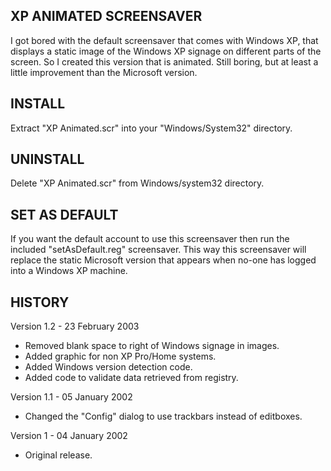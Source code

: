 XP ANIMATED SCREENSAVER
-----------------------
I got bored with the default screensaver that comes with Windows XP, that displays a static image of the Windows XP signage on different parts of the screen. So I created this  version that is animated.  Still boring, but at least a little improvement than the Microsoft version.

INSTALL
-------
Extract "XP Animated.scr" into your "Windows/System32"  directory.

UNINSTALL
---------
Delete "XP Animated.scr" from Windows/system32 directory.

SET AS DEFAULT
--------------
If you want the default account to use this screensaver then run the included "setAsDefault.reg" screensaver. This way this screensaver will replace the static Microsoft version that appears when no-one has logged into a Windows XP machine.

HISTORY
-------
Version 1.2 - 23 February 2003
- Removed blank space to right of Windows signage in images.
- Added graphic for non XP Pro/Home systems.
- Added Windows version detection code.
- Added code to validate data retrieved from registry.

Version 1.1 - 05 January 2002
- Changed the "Config" dialog to use trackbars instead of editboxes.

Version 1 - 04 January 2002
- Original release.

